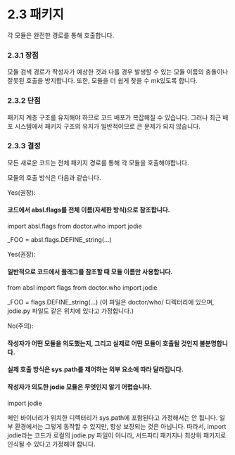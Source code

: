 # 2.3 패키지

각 모듈은 완전한 경로를 통해 호출합니다.

### 2.3.1 장점

모듈 검색 경로가 작성자가 예상한 것과 다를 경우 발생할 수 있는 모듈 이름의 충돌이나 잘못된 호출을 방지합니다.
또한, 모듈을 더 쉽게 찾을 수 mk있도록 합니다.

### 2.3.2 단점

패키지 계층 구조를 유지해야 하므로 코드 배포가 복잡해질 수 있습니다.
그러나 최근 배포 시스템에서 패키지 구조의 유지가 일반적이므로 큰 문제가 되지 않습니다.

### 2.3.3 결정

모든 새로운 코드는 전체 패키지 경로를 통해 각 모듈을 호출해야합니다.

모듈의 호출 방식은 다음과 같습니다.

Yes(권장):

#### 코드에서 absl.flags를 전체 이름(자세한 방식)으로 참조합니다.

import absl.flags
from doctor.who import jodie

\_FOO = absl.flags.DEFINE_string(...)

Yes(권장):

#### 일반적으로 코드에서 플래그를 참조할 때 모듈 이름만 사용합니다.

from absl import flags
from doctor.who import jodie

\_FOO = flags.DEFINE_string(...)
(이 파일은 doctor/who/ 디렉터리에 있으며, jodie.py 파일도 같은 위치에 있다고 가정합니다.)

No(주의):

#### 작성자가 어떤 모듈을 의도했는지, 그리고 실제로 어떤 모듈이 호출될 것인지 불분명합니다.

#### 실제 호출 방식은 sys.path를 제어하는 외부 요소에 따라 달라집니다.

#### 작성자가 의도한 jodie 모듈은 무엇인지 알기 어렵습니다.

import jodie

메인 바이너리가 위치한 디렉터리가 sys.path에 포함된다고 가정해서는 안 됩니다.
일부 환경에서는 그렇게 동작할 수 있지만, 항상 보장되는 것은 아닙니다.
따라서, import jodie라는 코드가 로컬의 jodie.py 파일이 아니라, 서드파티 패키지나 최상위 패키지로 인식될 수 있다고 가정해야 합니다.
